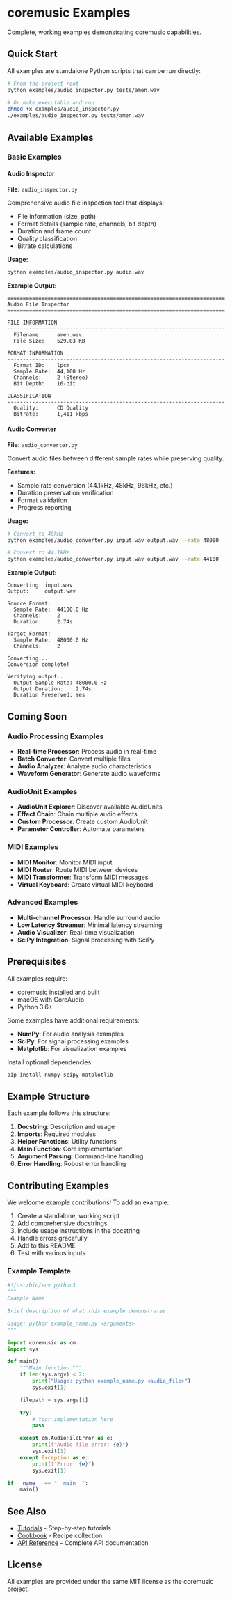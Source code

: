 # coremusic Examples

Complete, working examples demonstrating coremusic capabilities.

## Quick Start

All examples are standalone Python scripts that can be run directly:

```bash
# From the project root
python examples/audio_inspector.py tests/amen.wav

# Or make executable and run
chmod +x examples/audio_inspector.py
./examples/audio_inspector.py tests/amen.wav
```

## Available Examples

### Basic Examples

#### Audio Inspector
**File:** `audio_inspector.py`

Comprehensive audio file inspection tool that displays:
- File information (size, path)
- Format details (sample rate, channels, bit depth)
- Duration and frame count
- Quality classification
- Bitrate calculations

**Usage:**
```bash
python examples/audio_inspector.py audio.wav
```

**Example Output:**
```
======================================================================
Audio File Inspector
======================================================================

FILE INFORMATION
----------------------------------------------------------------------
  Filename:     amen.wav
  File Size:    529.03 KB

FORMAT INFORMATION
----------------------------------------------------------------------
  Format ID:    lpcm
  Sample Rate:  44,100 Hz
  Channels:     2 (Stereo)
  Bit Depth:    16-bit

CLASSIFICATION
----------------------------------------------------------------------
  Quality:      CD Quality
  Bitrate:      1,411 kbps
```

#### Audio Converter
**File:** `audio_converter.py`

Convert audio files between different sample rates while preserving quality.

**Features:**
- Sample rate conversion (44.1kHz, 48kHz, 96kHz, etc.)
- Duration preservation verification
- Format validation
- Progress reporting

**Usage:**
```bash
# Convert to 48kHz
python examples/audio_converter.py input.wav output.wav --rate 48000

# Convert to 44.1kHz
python examples/audio_converter.py input.wav output.wav --rate 44100
```

**Example Output:**
```
Converting: input.wav
Output:     output.wav

Source Format:
  Sample Rate:  44100.0 Hz
  Channels:     2
  Duration:     2.74s

Target Format:
  Sample Rate:  48000.0 Hz
  Channels:     2

Converting...
Conversion complete!

Verifying output...
  Output Sample Rate: 48000.0 Hz
  Output Duration:    2.74s
  Duration Preserved: Yes
```

## Coming Soon

### Audio Processing Examples
- **Real-time Processor**: Process audio in real-time
- **Batch Converter**: Convert multiple files
- **Audio Analyzer**: Analyze audio characteristics
- **Waveform Generator**: Generate audio waveforms

### AudioUnit Examples
- **AudioUnit Explorer**: Discover available AudioUnits
- **Effect Chain**: Chain multiple audio effects
- **Custom Processor**: Create custom AudioUnit
- **Parameter Controller**: Automate parameters

### MIDI Examples
- **MIDI Monitor**: Monitor MIDI input
- **MIDI Router**: Route MIDI between devices
- **MIDI Transformer**: Transform MIDI messages
- **Virtual Keyboard**: Create virtual MIDI keyboard

### Advanced Examples
- **Multi-channel Processor**: Handle surround audio
- **Low Latency Streamer**: Minimal latency streaming
- **Audio Visualizer**: Real-time visualization
- **SciPy Integration**: Signal processing with SciPy

## Prerequisites

All examples require:
- coremusic installed and built
- macOS with CoreAudio
- Python 3.6+

Some examples have additional requirements:
- **NumPy**: For audio analysis examples
- **SciPy**: For signal processing examples
- **Matplotlib**: For visualization examples

Install optional dependencies:
```bash
pip install numpy scipy matplotlib
```

## Example Structure

Each example follows this structure:

1. **Docstring**: Description and usage
2. **Imports**: Required modules
3. **Helper Functions**: Utility functions
4. **Main Function**: Core implementation
5. **Argument Parsing**: Command-line handling
6. **Error Handling**: Robust error handling

## Contributing Examples

We welcome example contributions! To add an example:

1. Create a standalone, working script
2. Add comprehensive docstrings
3. Include usage instructions in the docstring
4. Handle errors gracefully
5. Add to this README
6. Test with various inputs

### Example Template

```python
#!/usr/bin/env python3
"""
Example Name

Brief description of what this example demonstrates.

Usage: python example_name.py <arguments>
"""

import coremusic as cm
import sys

def main():
    """Main function."""
    if len(sys.argv) < 2:
        print("Usage: python example_name.py <audio_file>")
        sys.exit(1)

    filepath = sys.argv[1]

    try:
        # Your implementation here
        pass

    except cm.AudioFileError as e:
        print(f"Audio file error: {e}")
        sys.exit(1)
    except Exception as e:
        print(f"Error: {e}")
        sys.exit(1)

if __name__ == "__main__":
    main()
```

## See Also

- [Tutorials](../sphinx/tutorials/index.rst) - Step-by-step tutorials
- [Cookbook](../sphinx/cookbook/index.rst) - Recipe collection
- [API Reference](../sphinx/api/index.rst) - Complete API documentation

## License

All examples are provided under the same MIT license as the coremusic project.
